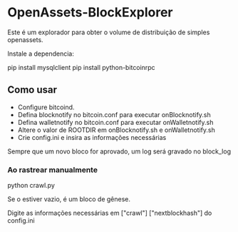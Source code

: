 # OpenAssets-BlockExplorer
Este é um explorador para obter o volume de distribuição de simples openassets.

Instale a dependencia:

pip install mysqlclient
pip install python-bitcoinrpc

## Como usar

- Configure bitcoind.
- Defina blocknotify no bitcoin.conf para executar onBlocknotify.sh
- Defina walletnotify no bitcoin.conf para executar onWalletnotify.sh
- Altere o valor de ROOTDIR em onBlocknotify.sh e onWalletnotify.sh
- Crie config.ini e insira as informações necessárias

Sempre que um novo bloco for aprovado, um log será gravado no block_log

### Ao rastrear manualmente

python crawl.py <primeiro bloco a pesquisar>

Se o <primeiro bloco a pesquisar> estiver vazio, é um bloco de gênese.

Digite as informações necessárias em ["crawl"] ["nextblockhash"] do config.ini
